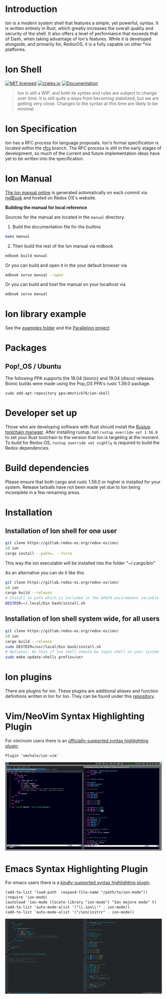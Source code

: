 # Introduction

Ion is a modern system shell that features a simple, yet powerful, syntax. It is written entirely
in Rust, which greatly increases the overall quality and security of the shell. It also offers a
level of performance that exceeds that of Dash, when taking advantage of Ion's features. While it
is developed alongside, and primarily for, RedoxOS, it is a fully capable on other \*nix platforms.

# Ion Shell

[![MIT licensed](https://img.shields.io/badge/license-MIT-blue.svg)](./LICENSE)
[![crates.io](https://meritbadge.herokuapp.com/ion-shell)](https://crates.io/crates/ion-shell)
[![Documentation](https://img.shields.io/badge/documentation-blue)](https://doc.redox-os.org/ion-manual)

> Ion is still a WIP, and both its syntax and rules are subject to change over time. It is
> still quite a ways from becoming stabilized, but we are getting very close. Changes to the
> syntax at this time are likely to be minimal.

# Ion Specification

Ion has a RFC process for language proposals. Ion's formal specification is located within the
[rfcs](https://gitlab.redox-os.org/redox-os/ion/tree/rfcs) branch. The RFC process is still in
the early stages of development, so much of the current and future implementation ideas have
yet to be written into the specification.

# Ion Manual

[The Ion manual online](https://doc.redox-os.org/ion-manual) 
is generated automatically on each commit via [mdBook](https://github.com/azerupi/mdBook) and hosted on Redox OS's website.

**Building the manual for local reference**

Sources for the manual are located in the `manual` directory.

1. Build the documentation file for the builtins 

```sh
make manual
```

2. Then build the rest of the Ion manual via mdbook

```sh
mdbook build manual
```

Or you can build and open it in the your default browser via 

```sh
mdbook serve manual --open
```

Or you can build and host the manual on your localhost via

```sh
mdbook serve manual 
```

# Ion library example

See the [examples folder](https://gitlab.redox-os.org/redox-os/ion/tree/master/examples) and the [Parallelion project](https://gitlab.redox-os.org/AdminXVII/parallelion)

# Packages

## Pop!\_OS / Ubuntu

The following PPA supports the 18.04 (bionic) and 19.04 (disco) releases. Bionic builds were made using the Pop\_OS PPA's rustc 1.39.0 package.

```
sudo add-apt-repository ppa:mmstick76/ion-shell
```

# Developer set up

Those who are developing software with Rust should install the [Rustup toolchain manager](https://rustup.rs/).
After installing rustup, run `rustup override set 1.56.0` to set your Rust toolchain to the version that Ion is
targeting at the moment. To build for Redox OS, `rustup override set nightly` is required to build the Redox
dependencies.

# Build dependencies

Please ensure that both cargo and rustc 1.56.0 or higher is installed for your system.
Release tarballs have not been made yet due to Ion being incomplete in a few remaining areas.

# Installation 

## Installation of Ion shell for one user 

```sh
git clone https://gitlab.redox-os.org/redox-os/ion/
cd ion
cargo install --path=. --force 
```

This way the ion executable will be installed into the folder "~/.cargo/bin"

As an alternative you can do it like this

```sh
git clone https://gitlab.redox-os.org/redox-os/ion/
cd ion
cargo build --release 
# Install to path which is included in the $PATH enviromnent variable
DESTDIR=~/.local/bin bash/install.sh
```

## Installation of Ion shell system wide, for all users

```sh
git clone https://gitlab.redox-os.org/redox-os/ion/
cd ion
cargo build --release 
sudo DESTDIR=/usr/local/bin bash/install.sh
# Optional: Do this if Ion shell shoulb be login shell on your system
sudo make update-shells prefix=/usr
```

# Ion plugins

There are plugins for ion. These plugins are additional aliases and function definitions written in 
Ion for Ion. They can be found under this [repository](https://gitlab.redox-os.org/redox-os/ion-plugins).

# Vim/NeoVim Syntax Highlighting Plugin

For vim/nvim users there is an [officially-supported syntax highlighting plugin](https://gitlab.redox-os.org/redox-os/ion-vim).

```vimscript
Plugin 'vmchale/ion-vim'
```

![Vim Syntax Highlighting](.gitlab/vim_syntax.png)

# Emacs Syntax Highlighting Plugin

For emacs users there is a [kindly-supported syntax highlighting plugin](https://github.com/iwahbe/ion-mode).

```emacs
(add-to-list 'load-path  (expand-file-name "/path/to/ion-mode"))
(require 'ion-mode)
(autoload 'ion-mode (locate-library "ion-mode") "Ion majore mode" t)
(add-to-list 'auto-mode-alist '("\\.ion\\'" . ion-mode))
(add-to-list 'auto-mode-alist '("/ion/initrc" . ion-mode))
```

![Emacs Syntax Highlighting](.gitlab/emacs_syntax.png)
